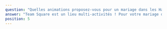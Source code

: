 ```yaml
---
question: "Quelles animations proposez-vous pour un mariage dans les Hauts-de-France ?"
answer: "Team Square est un lieu multi-activités ! Pour votre mariage dans les Hauts-de-France, nous proposons des animations originales pour tous les âges : jeux, photobooth, espaces lounge... Nous pouvons aussi organiser votre soirée dansante avec un DJ partenaire. La tournée est offerte et le code TS20 est disponible !"
position: 5
---
```

